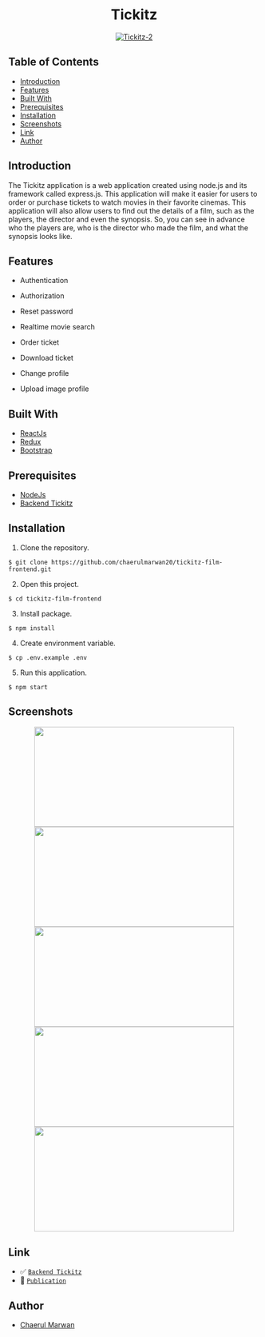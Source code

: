<h1 align="center">Tickitz</h1>
<p align="center">
  <a href="https://booking-tickitz-film.netlify.app/" target="_blank"><img src="https://i.ibb.co/tzSzq4x/Tickitz-2.png" alt="Tickitz-2" border="0" /></a>
</p>

## Table of Contents

- [Introduction](#introduction)
- [Features](#features)
- [Built With](#built-with)
- [Prerequisites](#prerequisites)
- [Installation](#installation)
- [Screenshots](#screenshots)
- [Link](#link)
- [Author](#author)

## Introduction

The Tickitz application is a web application created using node.js and its framework called express.js. This application will make it easier for users to order or purchase tickets to watch movies in their favorite cinemas. This application will also allow users to find out the details of a film, such as the players, the director and even the synopsis. So, you can see in advance who the players are, who is the director who made the film, and what the synopsis looks like.

## Features

- Authentication

- Authorization

- Reset password

- Realtime movie search

- Order ticket

- Download ticket

- Change profile

- Upload image profile

## Built With

- [ReactJs](https://reactjs.org/)
- [Redux](https://redux.js.org/)
- [Bootstrap](https://getbootstrap.com/)

## Prerequisites

- [NodeJs](https://nodejs.org/en/download/)
- [Backend Tickitz](https://github.com/chaerulmarwan20/tickitz-film-api)

## Installation

1. Clone the repository.

```
$ git clone https://github.com/chaerulmarwan20/tickitz-film-frontend.git
```

2. Open this project.

```
$ cd tickitz-film-frontend
```

3. Install package.

```
$ npm install
```

4. Create environment variable.

```
$ cp .env.example .env
```

5. Run this application.

```
$ npm start
```

## Screenshots

<p align="center">
  <span>
    <img width="400" height="200" src="https://user-images.githubusercontent.com/76175402/119289647-2b627380-bc75-11eb-9b42-6c63b8c36480.png">   
    <img width="400" height="200" src="https://user-images.githubusercontent.com/76175402/119289282-7fb92380-bc74-11eb-8868-bb9e1ed488e9.png">   
    <img width="400" height="200" src="https://user-images.githubusercontent.com/76175402/119289280-7f208d00-bc74-11eb-9884-958b2bbd8f75.png">   
    <img width="400" height="200" src="https://user-images.githubusercontent.com/76175402/119289644-2998b000-bc75-11eb-952b-20da496bdec7.png">
    <img width="400" height="210" src="https://user-images.githubusercontent.com/76175402/119289272-7c259c80-bc74-11eb-9121-7d61a9ac9e5f.png">   
  </span>
</p>

## Link

- :white_check_mark: [`Backend Tickitz`](https://github.com/chaerulmarwan20/tickitz-film-api)
- :rocket: [`Publication`](https://booking-tickitz-film.netlify.app/)

## Author

- [Chaerul Marwan](https://github.com/chaerulmarwan20)
